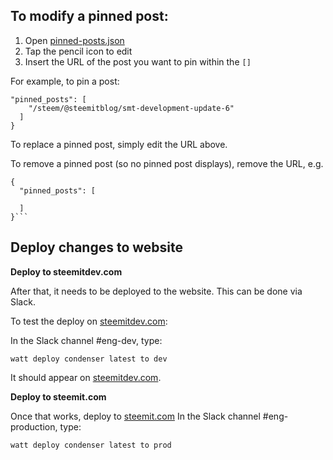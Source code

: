 ## To modify a pinned post:

1. Open [pinned-posts.json](https://github.com/steemit/condenser-pinned/blob/master/pinned-posts.json)
2. Tap the pencil icon to edit
3. Insert the URL of the post you want to pin within the `[]`

For example, to pin a post:

    "pinned_posts": [
        "/steem/@steemitblog/smt-development-update-6"
      ]
    }

To replace a pinned post, simply edit the URL above.

To remove a pinned post (so no pinned post displays), remove the URL, e.g.

    {
      "pinned_posts": [
        
      ]
    }```

## Deploy changes to website

**Deploy to steemitdev.com**

After that, it needs to be deployed to the website. This can be done via Slack.

To test the deploy on [steemitdev.com](http://steemitdev.com/):

In the Slack channel #eng-dev, type:

`watt deploy condenser latest to dev`

It should appear on [steemitdev.com](http://steemitdev.com/).

**Deploy to steemit.com**

Once that works, deploy to [steemit.com](http://steemit.com/)
In the Slack channel #eng-production, type:

`watt deploy condenser latest to prod`
